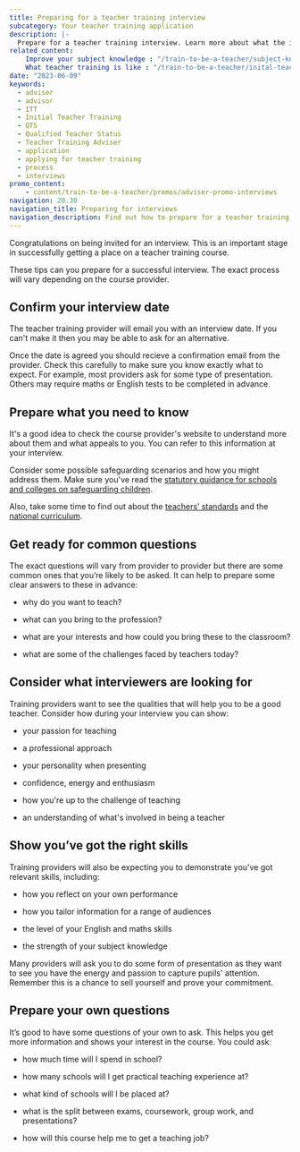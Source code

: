 ```yaml
---
title: Preparing for a teacher training interview
subcategory: Your teacher training application
description: |-
  Prepare for a teacher training interview. Learn more about what the interview involves, what you might be asked, and how to get help to prepare.
related_content:
    Improve your subject knowledge : "/train-to-be-a-teacher/subject-knowledge-enhancement"
    What teacher training is like : "/train-to-be-a-teacher/inital-teacher-training"
date: "2023-06-09"
keywords:
  - adviser
  - advisor
  - ITT
  - Initial Teacher Training
  - QTS
  - Qualified Teacher Status
  - Teacher Training Adviser
  - application
  - applying for teacher training
  - process
  - interviews
promo_content:
    - content/train-to-be-a-teacher/promos/adviser-promo-interviews
navigation: 20.30
navigation_title: Preparing for interviews
navigation_description: Find out how to prepare for a teacher training interview, with tips on what's involved, common questions, and to how to get help.
---
```


Congratulations on being invited for an interview. This is an important stage in successfully getting a place on a teacher training course.

These tips can you prepare for a successful interview. The exact process will vary depending on the course provider.

## Confirm your interview date

The teacher training provider will email you with an interview date. If you can't make it then you may be able to ask for an alternative.

Once the date is agreed you should recieve a confirmation email from the provider. Check this carefully to make sure you know exactly what to expect. For example, most providers ask for some type of presentation. Others may require maths or English tests to be completed in advance.

## Prepare what you need to know

It's a good idea to check the course provider's website to understand more about them and what appeals to you. You can refer to this information at your interview.

Consider some possible safeguarding scenarios and how you might address them. Make sure you've read the [statutory guidance for schools and colleges on safeguarding children](https://www.gov.uk/government/publications/keeping-children-safe-in-education--2).

Also, take some time to find out about the [teachers’ standards](https://www.gov.uk/government/publications/teachers-standards) and the [national curriculum](https://www.gov.uk/government/collections/national-curriculum).

## Get ready for common questions  

The exact questions will vary from provider to provider but there are some common ones that you’re likely to be asked. It can help to prepare some clear answers to these in advance:

* why do you want to teach?

* what can you bring to the profession?

* what are your interests and how could you bring these to the classroom?

* what are some of the challenges faced by teachers today?

## Consider what interviewers are looking for 

Training providers want to see the qualities that will help you to be a good teacher. Consider how during your interview you can show:

* your passion for teaching

* a professional approach

* your personality when presenting

* confidence, energy and enthusiasm

* how you're up to the challenge of teaching

* an understanding of what's involved in being a teacher

## Show you’ve got the right skills

Training providers will also be expecting you to demonstrate you've got relevant skills, including:

* how you reflect on your own performance

* how you tailor information for a range of audiences

* the level of your English and maths skills

* the strength of your subject knowledge
 
Many providers will ask you to do some form of presentation as they want to see you have the energy and passion to capture pupils' attention. Remember this is a chance to sell yourself and prove your commitment.

## Prepare your own questions

It’s good to have some questions of your own to ask. This helps you get more information and shows your interest in the course. You could ask:

* how much time will I spend in school?  

* how many schools will I get practical teaching experience at?  

* what kind of schools will I be placed at? 

* what is the split between exams, coursework, group work, and presentations? 

* how will this course help me to get a teaching job? 
